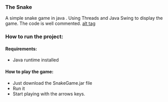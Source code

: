 ﻿### The Snake

A simple snake game in java .
Using Threads and Java Swing to display the game.
The code is well commented. [alt tag](https://cdn1.savepice.ru/uploads/2018/2/23/9e2478d392d9f0365112da7b21cfd928-full.jpg)

### How to run the project:

#### Requirements:
* Java runtime installed

#### How to play the game:

* Just download the SnakeGame.jar file
* Run it 
* Start playing with the arrows keys.